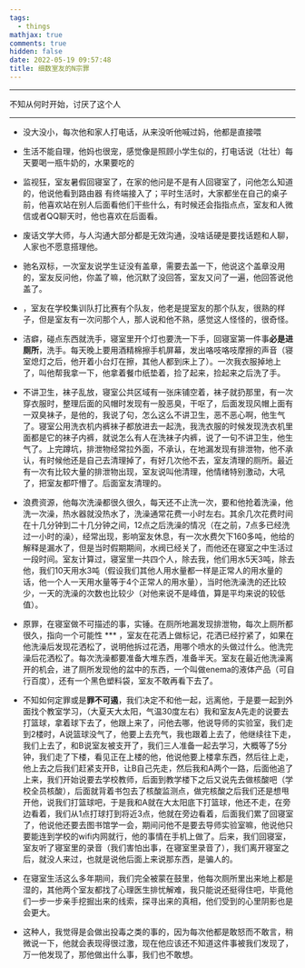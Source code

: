 ```yaml
---
tags:
  - things
mathjax: true
comments: true
hidden: false
date: 2022-05-19 09:57:48
title: 细数室友的N宗罪
---
```

***
不知从何时开始，讨厌了这个人 <!-- more -->
***
* 没大没小，每次他和家人打电话，从来没听他喊过妈，他都是直接喂
* 生活不能自理，他妈也很宠，感觉像是照顾小学生似的，打电话说（壮壮）每天要喝一瓶牛奶的，水果要吃的
* 监视狂，室友暑假回寝室了，在家的他问是不是有人回寝室了，问他怎么知道的，他说他看到路由器 有终端接入了；平时生活时，大家都坐在自己的桌子前，他喜欢站在别人后面看他们干些什么，有时候还会指指点点，室友和人微信或者QQ聊天时，他也喜欢在后面看。
* 废话文学大师，与人沟通大部分都是无效沟通，没啥话硬是要找话题和人聊，人家也不愿意搭理他。
* 驰名双标，一次室友说学生证没有盖章，需要去盖一下，他说这个盖章没用的，室友反问他，你盖了嘛，他沉默了没回答，室友又问了一遍，他回答说他盖了。
* ，室友在学校集训队打比赛有个队友，他老是提室友的那个队友，很熟的样子，但是室友有一次问那个人，那人说和他不熟，感觉这人怪怪的，很奇怪。
* 洁癖，碰点东西就洗手，寝室里开个灯也要洗一下手，回寝室第一件事**必是进厕所**，洗手。每天晚上要用酒精棉擦手机屏幕，发出咯吱咯吱摩擦的声音（寝室熄灯之后，他开着小台灯在擦，其他人都到床上了）。一次我衣服掉地上了，叫他帮我拿一下，他拿着餐巾纸垫着，捡了起来，捡起来之后洗了手。
* 不讲卫生，袜子乱放，寝室公共区域有一张床铺空着，袜子就扔那里，有一次穿衣服时，整理后面的风帽时发现有一股恶臭，干呕了，后面发现风帽上面有一双臭袜子，是他的，我说了句，怎么这么不讲卫生，恶不恶心啊，他生气了。寝室公用洗衣机内裤袜子都放进去一起洗，我洗衣服的时候发现洗衣机里面都是它的袜子内裤，就说怎么有人在洗袜子内裤，说了一句不讲卫生，他生气了。上完蹲坑，排泄物经常拉外面，不承认，在地漏发现有排泄物，他不承认，有时候他还是自己去清理掉了，有好几次他不去，室友清理的厕所。最近有一次有比较大量的排泄物出现，室友说叫他清理，他情绪特别激动，大吼了，把室友都吓懵了。后面室友清理的。

* 浪费资源，他每次洗澡都很久很久，每天还不止洗一次，要和他抢着洗澡，他洗一次澡，热水器就没热水了，洗澡通常花费一小时左右。其余几次花费时间在十几分钟到二十几分钟之间，12点之后洗澡的情况（在之前，7点多已经洗过一小时的澡），经常出现，影响室友休息，有一次水费欠下160多吨，他给的解释是漏水了，但是当时假期期间，水阀已经关了，而他还在寝室之中生活过一段时间。室友计算过，寝室里一共四个人，除去我，他们用水5天3吨，除去他，我们10天用水3吨（假设我们其他人用水量都一样是正常人的用水量的话，他一个人一天用水量等于4个正常人的用水量），当时他洗澡洗的还比较少，一天的洗澡的次数也比较少（对他来说不是峰值，算是平均来说的较低值）。
* 原罪，在寝室做不可描述的事，实锤。在厕所地漏发现排泄物，每次上厕所都很久，指向一个可能性 *** ，室友在花洒上做标记，花洒已经拧紧了，如果在他洗澡后发现花洒松了，说明他拆过花洒，用哪个喷水的头做过什么。他洗完澡后花洒松了。每次洗澡都要准备大堆东西，准备半天。室友在最近他洗澡离开的机会，进了厕所发现他的盆中的东西，一个叫做enema的液体产品（可自行百度），还有一个黑色塑料袋，室友不敢再看下去了。
* 不知如何定罪或是**罪不可遏**，我们决定不和他一起，远离他，于是要一起到外面找个教室学习，（大夏天大太阳，气温30度左右）我和室友A先走的说要去打篮球，拿着球下去了，他跟上来了，问他去哪，他说导师的实验室，我们走到2楼时，A说篮球没气了，他要上去充气，我也跟着上去了，他继续往下走，我们上去了，和B说室友被支开了，我们三人准备一起去学习，大概等了5分钟，我们走了下楼，看见正在上楼的他，他说他要上楼拿东西，然后往上走，他上去之后我们赶紧支开B，让B自己先走，然后我和A两个一路，后面他追了上来，我们开始说要去学校教师，后面到教学楼下之后又说先去做核酸吧（学校全员核酸），后面就背着书包去了核酸监测点，做完核酸之后我们还是想甩开他，说我们打篮球吧，于是我和A就在大太阳底下打篮球，他还不走，在旁边看着，我们从1点打球打到将近3点，他就在旁边看着，后面我们累了回寝室了，他说他还要去图书馆学一会，期间问他不是要去导师实验室嘛，他说他只要能连到学校的wifi内网就行，他的事情在手机上做了。后来，我们回寝室，室友听了寝室里的录音（我们害怕出事，在寝室里录音了），我们离开寝室之后，就没人来过，也就是说他后面上来说那东西，是骗人的。
* 在寝室生活这么多年期间，我们完全被蒙在鼓里，他每次厕所里出来地上都是湿的，其他两个室友都找了心理医生排忧解难，我只能说还挺得住吧，毕竟他们一步一步亲手挖掘出来的线索，探寻出来的真相，他们受到的心里阴影也是会更大。
* 这种人，我觉得是会做出投毒之类的事的，因为每次他都是敢怒而不敢言，稍微说一下，他就会表现得很过激，现在他应该还不知道这件事被我们发现了，万一他发现了，那他做出什么事，我们也不敢想。